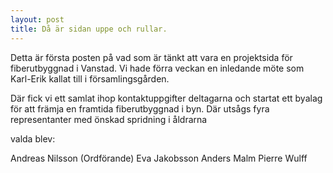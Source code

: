 ```yaml
---
layout: post
title: Då är sidan uppe och rullar.
---
```


Detta är första posten på vad som är tänkt att vara en projektsida för fiberutbyggnad i Vanstad.
Vi hade förra veckan en inledande möte som Karl-Erik kallat till i församlingsgården.

Där fick vi ett samlat ihop kontaktuppgifter deltagarna och startat ett byalag för att främja en framtida fiberutbyggnad i byn. Där utsågs fyra representanter med önskad spridning i åldrarna 

valda blev:

Andreas Nilsson (Ordförande)
Eva Jakobsson
Anders Malm
Pierre Wulff
